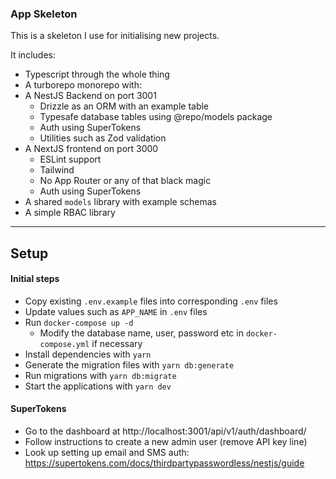 ### App Skeleton

This is a skeleton I use for initialising new projects.

It includes:

* Typescript through the whole thing
* A turborepo monorepo with:
* A NestJS Backend on port 3001
  - Drizzle as an ORM with an example table
  - Typesafe database tables using @repo/models package
  - Auth using SuperTokens
  - Utilities such as Zod validation
* A NextJS frontend on port 3000
  - ESLint support
  - Tailwind
  - No App Router or any of that black magic
  - Auth using SuperTokens
* A shared `models` library with example schemas
* A simple RBAC library

--- 

## Setup

#### Initial steps

* Copy existing `.env.example` files into corresponding `.env` files
* Update values such as `APP_NAME` in `.env` files 
* Run `docker-compose up -d`
  - Modify the database name, user, password etc in `docker-compose.yml` if necessary
* Install dependencies with `yarn`
* Generate the migration files with `yarn db:generate`
* Run migrations with `yarn db:migrate`
* Start the applications with `yarn dev`


#### SuperTokens
* Go to the dashboard at http://localhost:3001/api/v1/auth/dashboard/
* Follow instructions to create a new admin user (remove API key line)
* Look up setting up email and SMS auth: https://supertokens.com/docs/thirdpartypasswordless/nestjs/guide

